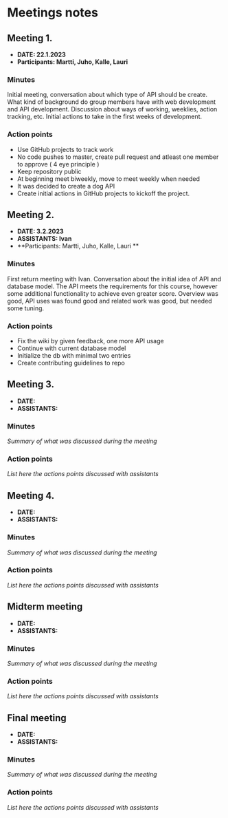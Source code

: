 # Meetings notes

## Meeting 1.
* **DATE: 22.1.2023**
* **Participants: Martti, Juho, Kalle, Lauri**

### Minutes
Initial meeting, conversation about which type of API should be create.
What kind of background do group members have with web development and API development.
Discussion about ways of working, weeklies, action tracking, etc.
Initial actions to take in the first weeks of development.

### Action points
- Use GitHub projects to track work
- No code pushes to master, create pull request and atleast one member to approve ( 4 eye principle )
- Keep repository public
- At beginning meet biweekly, move to meet weekly when needed
- It was decided to create a dog API
- Create initial actions in GitHub projects to kickoff the project.


## Meeting 2.
* **DATE: 3.2.2023**
* **ASSISTANTS: Ivan**
* **Participants: Martti, Juho, Kalle, Lauri **

### Minutes
First return meeting with Ivan. Conversation about the initial idea of API and database model. The API meets the requirements for this course, however some additional functionality to achieve even greater score. Overview was good, API uses was found good and related work was good, but needed some tuning. 


### Action points
- Fix the wiki by given feedback, one more API usage
- Continue with current database model
- Initialize the db with minimal two entries
- Create contributing guidelines to repo




## Meeting 3.
* **DATE:**
* **ASSISTANTS:**

### Minutes
*Summary of what was discussed during the meeting*

### Action points
*List here the actions points discussed with assistants*




## Meeting 4.
* **DATE:**
* **ASSISTANTS:**

### Minutes
*Summary of what was discussed during the meeting*

### Action points
*List here the actions points discussed with assistants*




## Midterm meeting
* **DATE:**
* **ASSISTANTS:**

### Minutes
*Summary of what was discussed during the meeting*

### Action points
*List here the actions points discussed with assistants*




## Final meeting
* **DATE:**
* **ASSISTANTS:**

### Minutes
*Summary of what was discussed during the meeting*

### Action points
*List here the actions points discussed with assistants*





